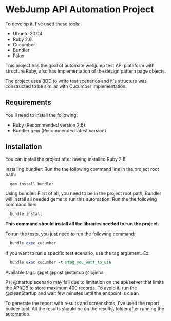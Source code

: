 # WebJump API Automation Project

To develop it, I've used these tools:

- Ubuntu 20.04
- Ruby 2.6
- Cucumber
- Bundler
- Faker

This project has the goal of automate webjump test API plataform with structure Ruby, also has
implementation of the design pattern page objects.

The project uses BDD to write test scenarios and it's structure was constructed to be similar with Cucumber implementation.

## Requirements

You'll need to install the following:

- Ruby (Recommended version 2.6)
- Bundler gem (Recommended latest version)

## Installation

You can install the project after having installed Ruby 2.6.

Installing bundler:
Run the the following command line in the project root path:

```Ruby
  gem install bundler
```

Using bundler:
First of all, you need to be in the project root path,
Bundler will install all needed gems to run this automation.
Run the the following command line:

```Ruby
  bundle install
```

**This command should install all the libraries needed to run the project.**

To run the tests, you just need to run the following command:

```Ruby
  bundle exec cucumber
```

If you want to run a specific test scenario, use the tag argument.
Ex:

```Ruby
  bundle exec cucumber -t @tag_you_want_to_use
```

Available tags:
@get
@post
@startup
@lojinha

Ps: @startup scenario may fail due to limitation on the api/server that limits the API/DB to store maximum 400 records. To avoid it, run the @cleanStartup and wait few minutes until the endpoint is clean

To generate the report with results and screenshots, I've used the report builder tool.
All the results should be on the results\ folder after running the automation.
